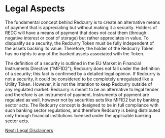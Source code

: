 # Legal Aspects
The fundamental concept behind Redcurry is to create an alternative means of payment that is appreciating but without making it a security. Holders of REDC will have a means of payment that does not cost them (through negative interest or cost of storage) but rather appreciates in value. To disqualify as a security, the Redcurry Token must be fully independent of the assets backing its value. Therefore, the holder of the Redcurry Token has no rights to any of the backed assets associated with the Token.
 
The definition of a security is outlined in the EU Market in Financial Instruments Directive ("MIFID2"); Redcurry does not fall under the definition of a security; this fact is confirmed by a detailed legal opinion. If Redcurry is not a security, it could be considered to be completely unregulated like a Utility Token. However, it is not the intention to keep Redcurry outside of any regulated market. Redcurry is meant to be an alternative to legal tender and therefore is an instrument of payment. Instruments of payment are regulated as well, however not by securities acts like MIFID2 but by banking sector acts. The Redcurry concept is designed to be in full compliance with such banking sector regulations, and therefore Redcurry is being distributed only through financial institutions licensed under the applicable banking sector acts.

[Next: Legal Disclaimers](/asset/legal/disclaimers.md)
